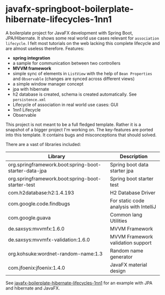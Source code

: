 # javafx-springboot-boilerplate-hibernate-lifecycles-1nn1
A boilerplate project for JavaFX development with Spring Boot, JPA/Hibernate. It shows some real world use cases relevant for `association lifecycle`. I felt most tutorials on the web lacking this complete lifecycle and are almost useless therefore. Features:

- **spring integration**
- a sample for communication between two controllers
- **MVVM framework**
- simple sync of elements in `ListView` with the help of `Bean Properties` and `Observable` (changes are synced across different views)
- a simple window manager concept
- jpa with hibernate
- h2 database is created, schema is created automatically. See `persistence.xml`
- Lifecycle of association in real world use cases: GUI
- 1nn1 Lifecycle
- Observable

This project is not meant to be a full fledged template. Rather it is a snapshot of a bigger project I'm working on. The key-features are ported into this template. It contains bugs and misconceptions that should solved.

There are a vast of libraries included:

| Library | Description |
|-------|-------------|
| org.springframework.boot:spring-boot-starter-data-jpa       | Spring boot data starter jpa          |
| org.springframework.boot:spring-boot-starter-test       | Spring boot starter test         |
| com.h2database:h2:1.4.193       | H2 Database Driver           |
| com.google.code.findbugs       | For static code analysis with IntelliJ           |
| com.google.guava       | Common lang Utilities           |
| de.saxsys:mvvmfx:1.6.0       | MVVM Framework           |
| de.saxsys:mvvmfx-validation:1.6.0       | MVVM Framework validation support           |
| org.kohsuke:wordnet-random-name:1.3       | Random name generator           |
| com.jfoenix:jfoenix:1.4.0       | JavaFX material design           |


See [javafx-boilerplate-hibernate-lifecycles-1nn1](https://github.com/No3x/javafx-boilerplate-hibernate-lifecycles-1nn1) for an example with JPA and hibernate and JavaFX.
